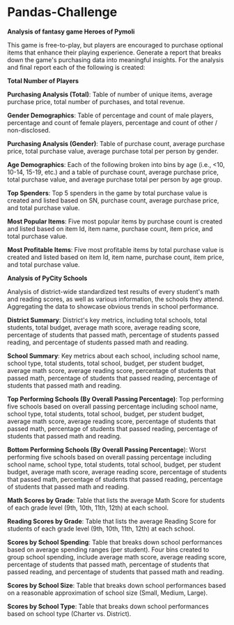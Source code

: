 # Pandas-Challenge
**Analysis of fantasy game Heroes of Pymoli**

This game is free-to-play, but players are encouraged to purchase optional items that enhance their playing experience. Generate a report that breaks down the game's purchasing data into meaningful insights. For the analysis and final report each of the following is created:

**Total Number of Players**

**Purchasing Analysis (Total)**: Table of number of unique items, average purchase price, total number of purchases, and total revenue.

**Gender Demographics**: Table of percentage and count of male players, percentage and count of female players, percentage and count of other / non-disclosed.

**Purchasing Analysis (Gender)**: Table of purchase count, average purchase price, total purchase value, average purchase total per person by gender.

**Age Demographics**: Each of the following broken into bins by age (i.e., <10, 10-14, 15-19, etc.) and a table of purchase count, average purchase price, total purchase value, and average purchase total per person by age group.

**Top Spenders**: Top 5 spenders in the game by total purchase value is created and listed based on SN, purchase count, average purchase price, and total purchase value.

**Most Popular Items**: Five most popular items by purchase count is created and listed based on item Id, item name, purchase count, item price, and total purchase value.

**Most Profitable Items**: Five most profitable items by total purchase value is created and listed based on item Id, item name, purchase count, item price, and total purchase value.

**Analysis of PyCity Schools**

Analysis of district-wide standardized test results of every student's math and reading scores, as well as various information, the schools they attend. Aggregating the data to showcase obvious trends in school performance.

**District Summary**: District's key metrics, including total schools, total students, total budget, average math score, average reading score, percentage of students that passed math, percentage of students passed reading, and percentage of students passed math and reading.

**School Summary**: Key metrics about each school, including school name, school type, total students, total school, budget, per student budget, average math score, average reading score, percentage of students that passed math, percentage of students that passed reading, percentage of students that passed math and reading.

**Top Performing Schools (By Overall Passing Percentage)**: Top performing five schools based on overall passing percentage including school name, school type, total students, total school, budget, per student budget, average math score, average reading score, percentage of students that passed math, percentage of students that passed reading, percentage of students that passed math and reading.

**Bottom Performing Schools (By Overall Passing Percentage**): Worst performing five schools based on overall passing percentage including school name, school type, total students, total school, budget, per student budget, average math score, average reading score, percentage of students that passed math, percentage of students that passed reading, percentage of students that passed math and reading.

**Math Scores by Grade**: Table that lists the average Math Score for students of each grade level (9th, 10th, 11th, 12th) at each school.

**Reading Scores by Grade**: Table that lists the average Reading Score for students of each grade level (9th, 10th, 11th, 12th) at each school.

**Scores by School Spending**: Table that breaks down school performances based on average spending ranges (per student). Four bins created to group school spending, include average math score, average reading score, percentage of students that passed math, percentage of students that passed reading, and percentage of students that passed math and reading.

**Scores by School Size**: Table that breaks down school performances based on a reasonable approximation of school size (Small, Medium, Large).

**Scores by School Type**: Table that breaks down school performances based on school type (Charter vs. District).
